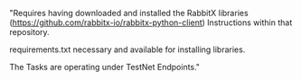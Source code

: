 "Requires having downloaded and installed the RabbitX libraries (https://github.com/rabbitx-io/rabbitx-python-client) Instructions within that repository.

requirements.txt necessary and available for installing libraries.

The Tasks are operating under TestNet Endpoints."
